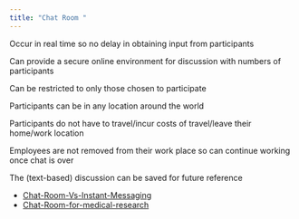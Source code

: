```yaml
---
title: "Chat Room "
---
```

Occur in real time so no delay in obtaining input from participants

Can provide a secure online environment for discussion with numbers of participants

Can be restricted to only those chosen to participate

Participants can be in any location around the world

Participants do not have to travel/incur costs of travel/leave their home/work location

Employees are not removed from their work place so can continue working once chat is over

The (text-based) discussion can be saved for future reference
- [Chat-Room-Vs-Instant-Messaging](Others/Chat-Room-Vs-Instant-Messaging.md)
- [Chat-Room-for-medical-research](Others/Chat-Room-for-medical-research.md)